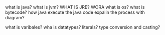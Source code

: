 what is java?
what is jvm?
WHAT IS JRE? WORA
what is os?
what is bytecode?
how java execute the java code expalin the process with diagram?




what is varibales?
wha is datatypes?
literals?
type conversion and casting?